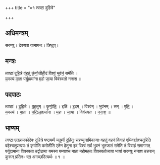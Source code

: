 +++
title = "०१ त्वष्टा दुहित्रे"

+++
## अधिमन्त्रम्
सरण्यूः। देवश्रवा यामायनः। त्रिष्टुप्।

## मन्त्रः
त्वष्टा॑ दुहि॒त्रे व॑ह॒तुं कृ॑णो॒तीती॒दं विश्वं॒ भुव॑नं॒ समे॑ति ।  
य॒मस्य॑ मा॒ता प॑र्यु॒ह्यमा॑ना म॒हो जा॒या विव॑स्वतो ननाश ॥

## पदपाठः
त्वष्टा॑ । दु॒हि॒त्रे । व॒ह॒तुम् । कृ॒णो॒ति॒ । इति॑ । इ॒दम् । विश्व॑म् । भुव॑नम् । सम् । ए॒ति॒ ।  
य॒मस्य॑ । मा॒ता । प॒रि॒ऽउ॒ह्यमा॑ना । म॒हः । जा॒या । विव॑स्वतः । न॒ना॒श॒ ॥

## भाष्यम्
त्वष्टा एतन्नामकोदेवः दुहित्रे षष्ठ्यर्थे चतुर्थी दुहितुः सरण्यूनामिकायाः वहतुं वहनं विवाहं एधिवह्योश्चतुरिति वहेश्चतुप्रत्ययः तं कृणोति करोतीति एतेन हेतुना इदं विश्वं सर्वं भुवनं भूतजातं समेति तं विवाहं समागमत् पर्युह्यमाना विवस्वता उद्वोढव्या यमस्य यम्याश्च माता महोमहतः विवस्वतोजाया भार्या सरण्यूः ननाश उत्तरान् कुरून् प्रतिन- ष्टा अगच्छदित्यर्थः ॥ १ ॥